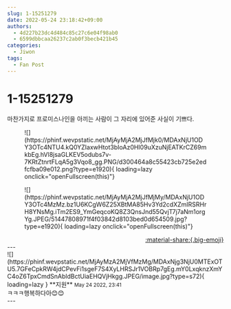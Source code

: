 ```yaml
---
slug: 1-15251279
date: 2022-05-24 23:18:42+09:00
authors:
  - 4d227b23dc4d484c85c27c6e04f98ab0
  - 6599dbbcaa26237c2ab0f3becb421b45
categories:
  - Jiwon
tags:
  - Fan Post
---
```


# 1-15251279

<div class="post-container" markdown="1">
<div class="content-container md-sidebar__scrollwrap" markdown="1">

마찬가지로 프로미스나인을 아끼는 사람이 그 자리에 있어준 사실이 기쁘다.
<figure markdown="1">
![](https://phinf.wevpstatic.net/MjAyMjA2MjJfMjk0/MDAxNjU1ODY3OTc4NTU4.kQ0YZIaxwHtot3bIoAz0HI09uXzuNjEATKrCZ69mkbEg.hVl8jsaGLKEV5odubs7v-7KRtZtnrtFLqA5g3Vqo8_gg.PNG/d300464a8c55423cb725e2edfcfba09e012.png?type=e1920){ loading=lazy onclick="openFullscreen(this)"}
</figure>

<figure markdown="1">
![](https://phinf.wevpstatic.net/MjAyMjA2MjJfMjMy/MDAxNjU1ODY3OTc4MzMz.bz1U6KCgW6Z25XBtMA85Hv3Yd2cdXZmIRSRHrH8YNsMg.iTm2ES9_YmGeqcoKQ8Z3QnsJnd55QvjT7j7aNm1orgYg.JPEG/51447808971f4f03842d8103bed0d654509.jpg?type=e1920){ loading=lazy onclick="openFullscreen(this)"}
</figure>


</div>
</div>

<div style="text-align: right;" markdown="1">
<a href="https://weverse.io/fromis9/fanpost/1-15251279" style="text-align: right;">:material-share:{.big-emoji}</a>
</div>
---

<div class="comments-container md-sidebar__scrollwrap" markdown="1">
<div class="comment" markdown="1">
<div class='id-container' markdown="1">
![](https://phinf.wevpstatic.net/MjAyMzA2MjVfMzMg/MDAxNjg3NjU0MTExOTU5.7GFeCpkRW4jdCPevFi1sgeF7S4XyLHRSJr1VOBRp7gEg.mY0LxqknzXmYC4oZ6TpxCmdSnAbldBctUiaEHQVjHkgg.JPEG/image.jpg?type=s72){ loading=lazy }
**<span class="artist">지원</span>** <small>May 24 2022, 23:41</small><br>
</div>
<div class='comment-body' markdown="1">
ㅋㅋㅋ행복하다아😊😊
</div>
</div>
</div>
---
